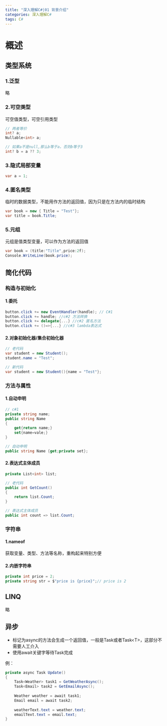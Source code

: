 ```yaml
---
title: "深入理解C#|01 背景介绍"
categories: 深入理解C#
tags: C#
---
```


# 概述

## 类型系统

### 1.泛型

略

### 2.可空类型

可空值类型，可空引用类型

```c#
// 两者等价
int? a; 
Nullable<int> a;

// 如果a不是null,那么b等于a，否则b等于3
int? b = a ?? 3;
```

### 3.隐式局部变量

```c#
var a = 1;
```

### 4.匿名类型

临时的数据类型，不能用作方法的返回值，因为只是在方法内的临时结构

```c#
var book = new { Title = "Test"};
var title = book.Title;
```

### 5.元组

元组是值类型变量，可以作为方法的返回值

```c#
var book = (title:"Title",price:2f); 
Console.WriteLine(book.price);
```

## 简化代码

### 构造与初始化

#### 1.委托

```c#
button.click += new EventHandler(handle); // C#1
button.click += handle; //c#2 方法转换
button.click += delegate{...} //c#2 匿名方法
button.click += ()=>{...} //c#3 lambda表达式
```

#### 2.对象初始化器/集合初始化器

```c#
// 老代码
var student = new Student();
student.name = "Test";

// 新代码
var student = new Student(){name = "Test"};
```

### 方法与属性

#### 1.自动申明

```c#
// c#1
private string name;
public string Name
{
    get{return name;}
    set{name=vale;}
}

// 自动申明
public string Name {get;private set};
```

#### 2.表达式主体成员

```c#
private List<int> list;

// 老代码
public int GetCount()
{
    return list.Count;
}

// 表达式主体成员
public int count => list.Count;
```

### 字符串

#### 1.nameof

获取变量、类型、方法等名称，重构起来特别方便

#### 2.内嵌字符串

```c#
private int price = 2;
private string str = $"price is {price}";// price is 2
```

## LINQ

略

## 异步

- 标记为async的方法会生成一个返回值，一般是Task或者Task\<T>，这部分不需要人工介入
- 使用await关键字等待Task完成

例：

```c#
private async Task Update()
{
    Task<Weather> task1 = GetWeatherAsync();
    Task<Email> task2 = GetEmailAsync();
    
    Weather weather = await task1;
    Email email = await task2;
    
    weatherText.text = weather.text;
    emailText.text = email.text;
}
```





















